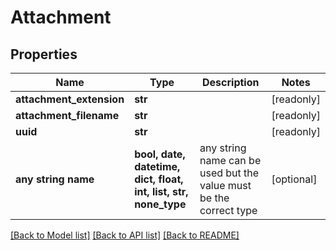 # Attachment


## Properties
Name | Type | Description | Notes
------------ | ------------- | ------------- | -------------
**attachment_extension** | **str** |  | [readonly] 
**attachment_filename** | **str** |  | [readonly] 
**uuid** | **str** |  | [readonly] 
**any string name** | **bool, date, datetime, dict, float, int, list, str, none_type** | any string name can be used but the value must be the correct type | [optional]

[[Back to Model list]](../README.md#documentation-for-models) [[Back to API list]](../README.md#documentation-for-api-endpoints) [[Back to README]](../README.md)


